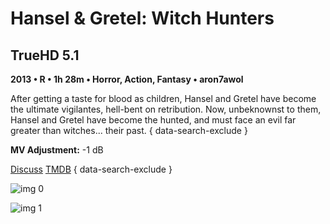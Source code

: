 # Hansel & Gretel: Witch Hunters

## TrueHD 5.1

**2013 • R • 1h 28m • Horror, Action, Fantasy • aron7awol**

After getting a taste for blood as children, Hansel and Gretel have become the ultimate vigilantes, hell-bent on retribution. Now, unbeknownst to them, Hansel and Gretel have become the hunted, and must face an evil far greater than witches... their past.
{ data-search-exclude }

**MV Adjustment:** -1 dB

[Discuss](https://www.avsforum.com/threads/bass-eq-for-filtered-movies.2995212/post-56921006)  [TMDB](https://www.themoviedb.org/movie/60304)
{ data-search-exclude }

![img 0](https://i.imgur.com/BsDWkWK.jpg)

![img 1](https://i.imgur.com/KUCeTiw.jpg)

